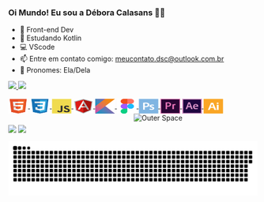 ### Oi Mundo! Eu sou a Débora Calasans 🚀🚀


- 🔭 Front-end Dev
- 🌱 Estudando Kotlin
- 💻 VScode
- 📫 Entre em contato comigo: meucontato.dsc@outlook.com.br
- 👩 Pronomes: Ela/Dela

<div>
  <a href="https://github.com/DeboraSALC">
  <img height="180em" src="https://github-readme-stats.vercel.app/api?username=deborasalc&show_icons=true&theme=midnight-purple&include_all_commits=true&count_private=true"/>
  <img height="180em" src="https://github-readme-stats.vercel.app/api/top-langs/?username=deborasalc&layout=compact&langs_count=7&theme=midnight-purple"/>
</div>

  <div style="display: inline_block"><br>
    <img align="center" alt="html5" height="30" width="40" src="https://raw.githubusercontent.com/devicons/devicon/master/icons/html5/html5-original.svg">
    <img align="center" alt="css3" height="30" width="40" src="https://raw.githubusercontent.com/devicons/devicon/master/icons/css3/css3-original.svg">
    <img align="center" alt="javascript" height="30" width="40" src="https://raw.githubusercontent.com/devicons/devicon/master/icons/javascript/javascript-original.svg">
    <img align="center" alt="angularjs" height="30" width="40" src="https://raw.githubusercontent.com/devicons/devicon/master/icons/angularjs/angularjs-original.svg">
    <img align="center" alt="kotlint" height="30" width="40" src="https://raw.githubusercontent.com/devicons/devicon/master/icons/kotlin/kotlin-original.svg">
    <img align="center" alt="figma" height="30" width="40" src="https://raw.githubusercontent.com/devicons/devicon/master/icons/figma/figma-original.svg">
    <img align="center" alt="photoshop" height="30" width="40" src="https://raw.githubusercontent.com/devicons/devicon/master/icons/photoshop/photoshop-plain.svg">
    <img align="center" alt="premierepro" height="30" width="40" src="https://github.com/devicons/devicon/blob/master/icons/premierepro/premierepro-original.svg">
    <img align="center" alt="aftereffects" height="30" width="40" src="https://raw.githubusercontent.com/devicons/devicon/master/icons/aftereffects/aftereffects-original.svg">
    <img align="center" alt="illustrator" height="30" width="40" src="https://raw.githubusercontent.com/devicons/devicon/master/icons/illustrator/illustrator-plain.svg">
    <img align="right" alt="Outer Space" width="250" src="https://media.giphy.com/media/l4KhQo2MESJkc6QbS/giphy.gif">
  </div>
 
  
  ###
  
  
  <div>
    <a href="https://www.instagram.com/suuh_cc/" target="_blank"><img src="https://img.shields.io/badge/Instagram-E4405F?style=for-the-badge&logo=instagram&logoColor=white" target="_blank"></a>
    <a href="https://www.linkedin.com/in/debora-calasans-d57/" target="_blank"><img src="https://img.shields.io/badge/LinkedIn-0077B5?style=for-the-badge&logo=linkedin&logoColor=white" target="_blank"></a>
    
   ![Snake animation](https://github.com/DeboraSALC/DeboraSALC/blob/output/github-contribution-grid-snake.svg)
  </div>
  
